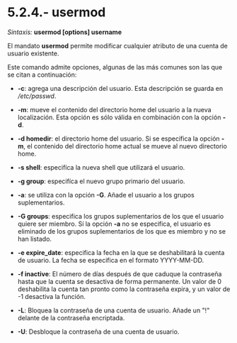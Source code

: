 # 5.2.4.- usermod

*Sintaxis:* **usermod [options] username**

El mandato **usermod** permite modificar cualquier atributo de una cuenta de usuario existente.

Este comando admite opciones, algunas de las más comunes son las que se citan a continuación:

 * **-c**: agrega una descripción del usuario. Esta descripción se guarda en */etc/passwd*.

 * **-m**: mueve el contenido del directorio home del usuario a la nueva localización. Esta opción es sólo válida en combinación con la opción **-d**.

 * **-d homedir**: el directorio home del usuario. Si se especifica la opción **-m**, el contenido del directorio home actual se mueve al nuevo directorio home.

 * **-s shell**: especifíca la nueva shell que utilizará el usuario.

 * **-g group**: especifíca el nuevo grupo primario del usuario.

 * **-a**: se utiliza con la opción **-G**. Añade el usuario a los grupos suplementarios.

 * **-G groups**: especifica los grupos suplementarios de los que el usuario quiere ser miembro. Sí la opción **-a** no se especifica, el usuario es eliminado de los grupos suplementarios de los que es miembro y no se han listado.

 * **-e expire_date**: especifica la fecha en la que se deshabilitará la cuenta de usuario. La fecha se especifica en el formato YYYY-MM-DD.

 * **-f inactive**: El número de días después de que caduque la contraseña hasta que la cuenta se desactiva de forma permanente. Un valor de 0 deshabilita la cuenta tan pronto como la contraseña expira, y un valor de -1 desactiva la función.

 * **-L**: Bloquea la contraseña de una cuenta de usuario. Añade un "!" delante de la contraseña encriptada.

 * **-U**: Desbloque la contraseña de una cuenta de usuario.
